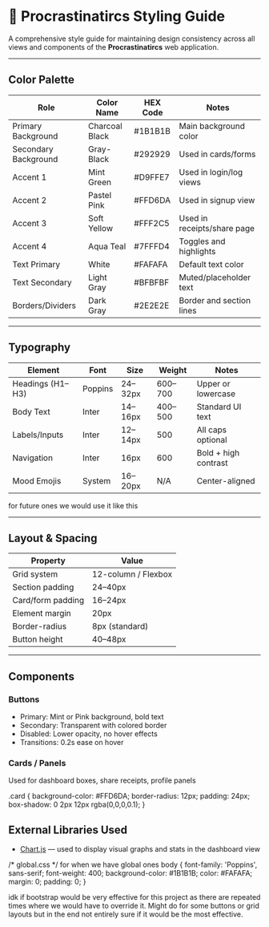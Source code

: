 # 🎨 Procrastinatircs Styling Guide

A comprehensive style guide for maintaining design consistency across all views and components of the **Procrastinatircs** web application.

---

## Color Palette

| Role                    | Color Name           | HEX Code   | Notes                            |
|-------------------------|----------------------|------------|----------------------------------|
| Primary Background      | Charcoal Black       | #1B1B1B   | Main background color            |
| Secondary Background    | Gray-Black           | #292929   | Used in cards/forms              |
| Accent 1                | Mint Green           | #D9FFE7   | Used in login/log views          |
| Accent 2                | Pastel Pink          | #FFD6DA   | Used in signup view              |
| Accent 3                | Soft Yellow          | #FFF2C5   | Used in receipts/share page      |
| Accent 4                | Aqua Teal            | #7FFFD4   | Toggles and highlights           |
| Text Primary            | White                | #FAFAFA   | Default text color               |
| Text Secondary          | Light Gray           | #BFBFBF   | Muted/placeholder text           |
| Borders/Dividers        | Dark Gray            | #2E2E2E   | Border and section lines         |

---

## Typography

| Element         | Font      | Size     | Weight  | Notes               |
|-----------------|-----------|----------|---------|---------------------|
| Headings (H1–H3)| Poppins   | 24–32px  | 600–700 | Upper or lowercase  |
| Body Text       | Inter     | 14–16px  | 400–500 | Standard UI text    |
| Labels/Inputs   | Inter     | 12–14px  | 500     | All caps optional   |
| Navigation      | Inter     | 16px     | 600     | Bold + high contrast|
| Mood Emojis     | System    | 16–20px  | N/A     | Center-aligned      |

for future ones we would use it like this 

<head>
  <!-- Google Fonts: Poppins -->
  <link href="https://fonts.googleapis.com/css2?family=Poppins:wght@300;400;500;600;700&display=swap" rel="stylesheet">
  <link rel="stylesheet" href="{{ url_for('static', filename='css/global.css') }}">
</head>

---

## Layout & Spacing

| Property             | Value               |
|----------------------|---------------------|
| Grid system          | 12-column / Flexbox |
| Section padding      | 24–40px             |
| Card/form padding    | 16–24px             |
| Element margin       | 20px                |
| Border-radius        | 8px (standard)      |
| Button height        | 40–48px             |

---

## Components

### Buttons

- Primary: Mint or Pink background, bold text
- Secondary: Transparent with colored border
- Disabled: Lower opacity, no hover effects
- Transitions: 0.2s ease on hover

### Cards / Panels
Used for dashboard boxes, share receipts, profile panels

.card {
  background-color: #FFD6DA;
  border-radius: 12px;
  padding: 24px;
  box-shadow: 0 2px 12px rgba(0,0,0,0.1);
}

## External Libraries Used

- [Chart.js](https://www.chartjs.org/) — used to display visual graphs and stats in the dashboard view



/* global.css */
for when we have global ones 
body {
  font-family: 'Poppins', sans-serif;
  font-weight: 400;
  background-color: #1B1B1B;
  color: #FAFAFA;
  margin: 0;
  padding: 0;
}

idk if bootstrap would be very effective for this project as there are repeated times where we would have to override it. Might do for some buttons or grid layouts but in the end not entirely sure if it would be the most effective.